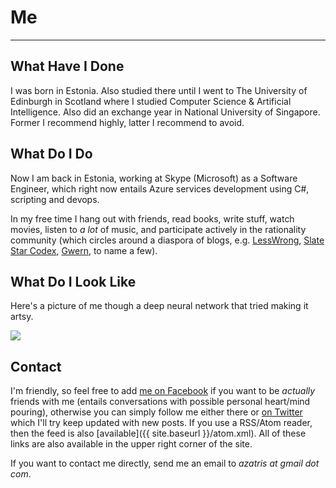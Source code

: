 # Me

- - -

## What Have I Done

I was born in Estonia. Also studied there until I went to The University of Edinburgh in Scotland where I studied Computer Science & Artificial Intelligence. Also did an exchange year in National University of Singapore. 
Former I recommend highly, latter I recommend to avoid.

## What Do I Do

Now I am back in Estonia, working at Skype (Microsoft) as a Software Engineer, which right now entails Azure services development using C#, scripting and devops.

In my free time I hang out with friends, read books, write stuff, watch movies, listen to _a lot_ of music, and participate actively in the rationality community (which circles around a diaspora of blogs, e.g. [LessWrong](http://lesswrong.com/), [Slate Star Codex](http://slatestarcodex.com/), [Gwern](http://www.gwern.net/), to name a few).

## What Do I Look Like

Here's a picture of me though a deep neural network that tried making it artsy.

<img src="{{ site.baseurl }}/public/me.jpg">

## Contact

I'm friendly, so feel free to add [me on Facebook](https://www.facebook.com/azatris) if you want to be _actually_ friends with me (entails conversations with possible personal heart/mind pouring), otherwise you can simply follow me either there or [on Twitter](https://twitter.com/azatris) which I'll try keep updated with new posts. If you use a RSS/Atom reader, then the feed is also [available]({{ site.baseurl }}/atom.xml). All of these links are also available in the upper right corner of the site.

If you want to contact me directly, send me an email to _azatris at gmail dot com_.
